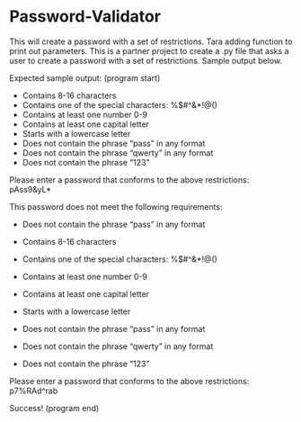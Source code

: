 # Password-Validator
This will create a password with a set of restrictions.
Tara adding function to print out parameters.
This is a partner project to create a .py file that asks a user to create a password with a set of restrictions. Sample output below.

Expected sample output:
(program start)
- Contains 8-16 characters
- Contains one of the special characters: %$#^&*!@()
- Contains at least one number 0-9
- Contains at least one capital letter
- Starts with a lowercase letter
- Does not contain the phrase “pass” in any format
- Does not contain the phrase “qwerty” in any format
- Does not contain the phrase “123”


Please enter a password that conforms to the above restrictions:
                                pAss9&yL*


This password does not meet the following requirements:
- Does not contain the phrase “pass” in any format


- Contains 8-16 characters
- Contains one of the special characters: %$#^&*!@()
- Contains at least one number 0-9
- Contains at least one capital letter
- Starts with a lowercase letter
- Does not contain the phrase “pass” in any format
- Does not contain the phrase “qwerty” in any format
- Does not contain the phrase “123”


Please enter a password that conforms to the above restrictions:
                                p7%RAd^rab


Success!
(program end)

